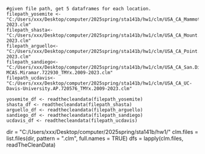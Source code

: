
```
#given file path, get 5 dataframes for each location.
filepath_yosemite <- "C:/Users/xxx/Desktop/computer/2025spring/sta141b/hw1/clm/USA_CA_Mammoth.Yosemite.AP.723894_TMYx.2009-2023.clm"
filepath_shasta<- "C:/Users/xxx/Desktop/computer/2025spring/sta141b/hw1/clm/USA_CA_Mount.Shasta.725957_TMYx.2009-2023.clm"
filepath_arguello<-"C:/Users/xxx/Desktop/computer/2025spring/sta141b/hw1/clm/USA_CA_Point.Arguello.994210_TMYx.2009-2023.clm"
filepath_sandiego<-"C:/Users/xxx/Desktop/computer/2025spring/sta141b/hw1/clm/USA_CA_San.Diego-MCAS.Miramar.722930_TMYx.2009-2023.clm"
filepath_ucdavis<-"C:/Users/xxx/Desktop/computer/2025spring/sta141b/hw1/clm/USA_CA_UC-Davis-University.AP.720576_TMYx.2009-2023.clm"

yosemite_df <- readthecleandata(filepath_yosemite)
shasta_df <- readthecleandata(filepath_shasta)
arguello_df <- readthecleandata(filepath_arguello)
sandiego_df <- readthecleandata(filepath_sandiego)
ucdavis_df <- readthecleandata(filepath_ucdavis)
```


dir  = "C:/Users/xxx/Desktop/computer/2025spring/sta141b/hw1/"
clm.files = list.files(dir, pattern = ".clm", full.names = TRUE)
dfs = lapply(clm.files, readTheCleanData)
